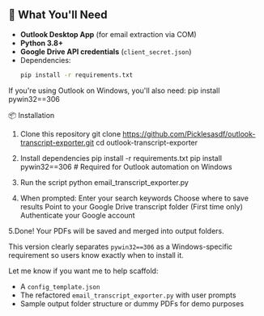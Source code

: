 ## 📂 What You'll Need

- **Outlook Desktop App** (for email extraction via COM)
- **Python 3.8+**
- **Google Drive API credentials** (`client_secret.json`)
- Dependencies:
  ```bash
  pip install -r requirements.txt

If you're using Outlook on Windows, you'll also need:
pip install pywin32==306

📦 Installation
1. Clone this repository
git clone https://github.com/Picklesasdf/outlook-transcript-exporter.git
cd outlook-transcript-exporter

2. Install dependencies
pip install -r requirements.txt
pip install pywin32==306  # Required for Outlook automation on Windows

3. Run the script
python email_transcript_exporter.py

3. When prompted:
Enter your search keywords
Choose where to save results
Point to your Google Drive transcript folder
(First time only) Authenticate your Google account

5.Done! Your PDFs will be saved and merged into output folders.

This version clearly separates `pywin32==306` as a Windows-specific requirement so users know exactly when to install it.

Let me know if you want me to help scaffold:
- A `config_template.json`
- The refactored `email_transcript_exporter.py` with user prompts
- Sample output folder structure or dummy PDFs for demo purposes
